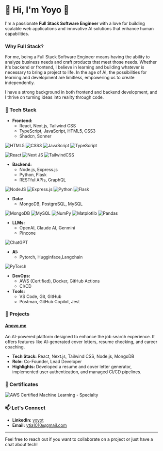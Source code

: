 
# 👋 Hi, I'm Yoyo 🌈

I'm a passionate **Full Stack Software Engineer** with a love for building scalable web applications and innovative AI solutions that enhance human capabilities.

### Why Full Stack?

For me, being a Full Stack Software Engineer means having the ability to analyze business needs and craft products that meet those needs. Whether it's backend or frontend, I believe in learning and building whatever is necessary to bring a project to life. In the age of AI, the possibilities for learning and development are limitless, empowering us to create independently.

I have a strong background in both frontend and backend development, and I thrive on turning ideas into reality through code.


### 🔧 Tech Stack

- **Frontend:** 
  - React, Next.js, Tailwind CSS
  - TypeScript, JavaScript, HTML5, CSS3
  - Shadcn,  Sonner
 
![HTML5](https://img.shields.io/badge/html5-%23E34F26.svg?style=for-the-badge&logo=html5&logoColor=white)
![CSS3](https://img.shields.io/badge/css3-%231572B6.svg?style=for-the-badge&logo=css3&logoColor=white)
![JavaScript](https://img.shields.io/badge/javascript-%23323330.svg?style=for-the-badge&logo=javascript&logoColor=%23F7DF1E)
![TypeScript](https://img.shields.io/badge/typescript-%23007ACC.svg?style=for-the-badge&logo=typescript&logoColor=white)


![React](https://img.shields.io/badge/react-%2320232a.svg?style=for-the-badge&logo=react&logoColor=%2361DAFB)
![Next JS](https://img.shields.io/badge/Next-black?style=for-the-badge&logo=next.js&logoColor=white)
![TailwindCSS](https://img.shields.io/badge/tailwindcss-%2338B2AC.svg?style=for-the-badge&logo=tailwind-css&logoColor=white)

    
- **Backend:** 
  - Node.js, Express.js
  - Python, Flask
  - RESTful APIs, GraphQL

 ![NodeJS](https://img.shields.io/badge/node.js-6DA55F?style=for-the-badge&logo=node.js&logoColor=white) ![Express.js](https://img.shields.io/badge/express.js-%23404d59.svg?style=for-the-badge&logo=express&logoColor=%2361DAFB) ![Python](https://img.shields.io/badge/python-3670A0?style=for-the-badge&logo=python&logoColor=ffdd54) 
![Flask](https://img.shields.io/badge/flask-%23000.svg?style=for-the-badge&logo=flask&logoColor=white)


- **Data:** 
  - MongoDB, PostgreSQL, MySQL
 
![MongoDB](https://img.shields.io/badge/MongoDB-%234ea94b.svg?style=for-the-badge&logo=mongodb&logoColor=white)
![MySQL](https://img.shields.io/badge/mysql-4479A1.svg?style=for-the-badge&logo=mysql&logoColor=white)
![NumPy](https://img.shields.io/badge/numpy-%23013243.svg?style=for-the-badge&logo=numpy&logoColor=white)
![Matplotlib](https://img.shields.io/badge/Matplotlib-%23ffffff.svg?style=for-the-badge&logo=Matplotlib&logoColor=black)
![Pandas](https://img.shields.io/badge/pandas-%23150458.svg?style=for-the-badge&logo=pandas&logoColor=white)


- **LLMs:**
  - OpenAI, Claude AI, Genmini
  - Pincone

![ChatGPT](https://img.shields.io/badge/chatGPT-74aa9c?style=for-the-badge&logo=openai&logoColor=white)

- **AI:** 
  - Pytorch, Hugginface,Langchain

![PyTorch](https://img.shields.io/badge/PyTorch-%23EE4C2C.svg?style=for-the-badge&logo=PyTorch&logoColor=white)




- **DevOps:** 
  - AWS (Certified), Docker, GitHub Actions
  - CI/CD
- **Tools:** 
  - VS Code, Git, GitHub
  - Postman, GitHub Copilot, Jest

### 🌟 Projects

#### [Anovo.me](https://github.com/8horses/anovo-me)
An AI-powered platform designed to enhance the job search experience. It offers features like AI-generated cover letters, resume checking, and career coaching.

- **Tech Stack:** React, Next.js, Tailwind CSS, Node.js, MongoDB
- **Role:** Co-Founder, Lead Developer
- **Highlights:** Developed a resume and cover letter generator, implemented user authentication, and managed CI/CD pipelines.


### 🎩 Certificates

![AWS Certified Machine Learning - Specialty](https://d1.awsstatic.com/training-and-certification/certification-badges/AWS-Certified-Machine-Learning-Specialty_badge.e5d66b56552bbf046f905bacaecef6dad0ae7180.png)

### 📫 Let's Connect

- **LinkedIn:** [yoyot](www.linkedin.com/in/yoyot)
- **Email:** [ytia1010@gmail.com](mailto:ytia1010@gmail.com)

---

Feel free to reach out if you want to collaborate on a project or just have a chat about tech!
